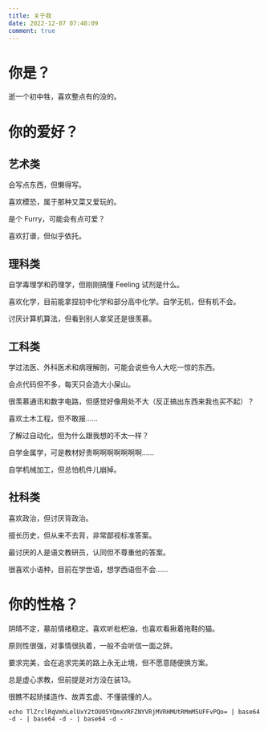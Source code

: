 ```yaml
---
title: 关于我
date: 2022-12-07 07:48:09
comment: true
---
```


# 你是？

逝一个初中牲，喜欢整点有的没的。

# 你的爱好？

## 艺术类

会写点东西，但懒得写。

喜欢模恐，属于那种又菜又爱玩的。

是个 Furry，可能会有点可爱？

喜欢打谱，但似乎依托。

## 理科类

自学毒理学和药理学，但刚刚搞懂 Feeling 试剂是什么。

喜欢化学，目前能拿捏初中化学和部分高中化学。自学无机，但有机不会。

讨厌计算机算法，但看到别人拿奖还是很羡慕。

## 工科类

学过法医、外科医术和病理解剖，可能会说些令人大吃一惊的东西。

会点代码但不多，每天只会造大小屎山。

很羡慕通讯和数字电路，但感觉好像用处不大（反正搞出东西来我也买不起）？

喜欢土木工程，但不敢报……

了解过自动化，但为什么跟我想的不太一样？

自学金属学，可是教材好贵啊啊啊啊啊啊啊……

自学机械加工，但总怕机件儿崩掉。

## 社科类

喜欢政治，但讨厌背政治。

擅长历史，但从来不去背，非常鄙视标准答案。

最讨厌的人是语文教研员，认同但不尊重他的答案。

很喜欢小语种，目前在学世语，想学西语但不会……

# 你的性格？

阴晴不定，墓前情绪稳定。喜欢听枇杷油，也喜欢看揪着拖鞋的猫。

原则性很强，对事情很执着，一般不会听信一面之辞。

要求完美，会在追求完美的路上永无止境，但不愿意随便换方案。

总是虚心求教，但前提是对方没在装13。

很瞧不起矫揉造作、故弄玄虚、不懂装懂的人。

```shell
echo TlZrclRqVmhLelUxY2tOU05YQmxVRFZNYVRjMVRHMUtRMmM5UFFvPQo= | base64 -d - | base64 -d - | base64 -d -
```


